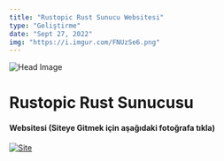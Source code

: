 ```yaml
---
title: "Rustopic Rust Sunucu Websitesi"
type: "Geliştirme"
date: "Sept 27, 2022"
img: "https://i.imgur.com/FNUzSe6.png"
---
```


![Head Image](https://i.imgur.com/FNUzSe6.png)

# Rustopic Rust Sunucusu

#### Websitesi (Siteye Gitmek için aşağıdaki fotoğrafa tıkla)
[![Site](https://i.imgur.com/QIxOhbn.png)](https://rustopic.com)
